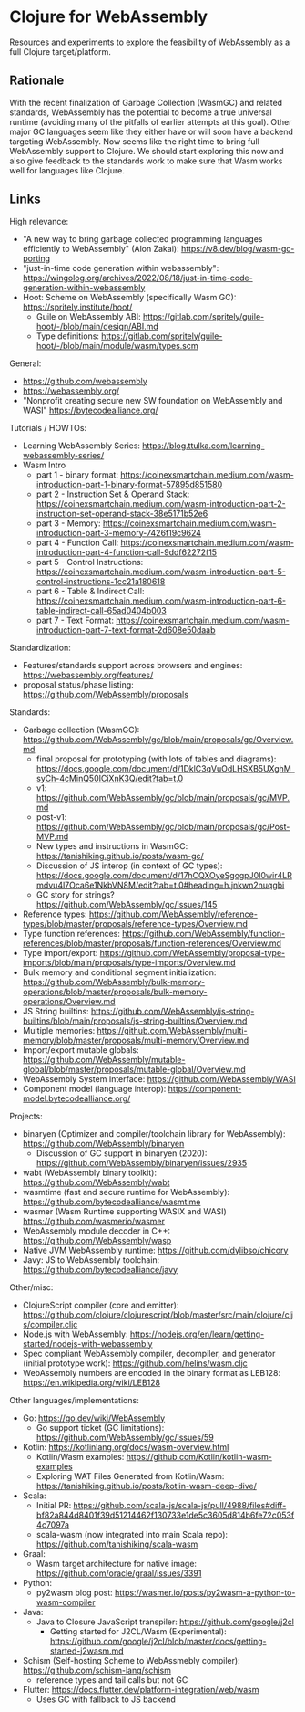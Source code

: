 # Clojure for WebAssembly

Resources and experiments to explore the feasibility of WebAssembly as
a full Clojure target/platform.

## Rationale

With the recent finalization of Garbage Collection (WasmGC) and
related standards, WebAssembly has the potential to become a true
universal runtime (avoiding many of the pitfalls of earlier attempts
at this goal). Other major GC languages seem like they either have or
will soon have a backend targeting WebAssembly. Now seems like the
right time to bring full WebAssembly support to Clojure. We should
start exploring this now and also give feedback to the standards work
to make sure that Wasm works well for languages like Clojure.

## Links

High relevance:

* "A new way to bring garbage collected programming languages
  efficiently to WebAssembly" (Alon Zakai):
  https://v8.dev/blog/wasm-gc-porting
* "just-in-time code generation within webassembly":
  https://wingolog.org/archives/2022/08/18/just-in-time-code-generation-within-webassembly 
* Hoot: Scheme on WebAssembly (specifically Wasm GC):
  https://spritely.institute/hoot/
  * Guile on WebAssembly ABI:
    https://gitlab.com/spritely/guile-hoot/-/blob/main/design/ABI.md
  * Type definitions:
    https://gitlab.com/spritely/guile-hoot/-/blob/main/module/wasm/types.scm

General:

* https://github.com/webassembly
* https://webassembly.org/
* "Nonprofit creating secure new SW foundation on WebAssembly and WASI"
  https://bytecodealliance.org/

Tutorials / HOWTOs:

* Learning WebAssembly Series:
  https://blog.ttulka.com/learning-webassembly-series/
* Wasm Intro
  * part 1 - binary format:
    https://coinexsmartchain.medium.com/wasm-introduction-part-1-binary-format-57895d851580
  * part 2 - Instruction Set & Operand Stack:
    https://coinexsmartchain.medium.com/wasm-introduction-part-2-instruction-set-operand-stack-38e5171b52e6
  * part 3 - Memory:
    https://coinexsmartchain.medium.com/wasm-introduction-part-3-memory-7426f19c9624
  * part 4 - Function Call:
    https://coinexsmartchain.medium.com/wasm-introduction-part-4-function-call-9ddf62272f15
  * part 5 - Control Instructions:
    https://coinexsmartchain.medium.com/wasm-introduction-part-5-control-instructions-1cc21a180618
  * part 6 - Table & Indirect Call:
    https://coinexsmartchain.medium.com/wasm-introduction-part-6-table-indirect-call-65ad0404b003
  * part 7 - Text Format:
    https://coinexsmartchain.medium.com/wasm-introduction-part-7-text-format-2d608e50daab

Standardization:

* Features/standards support across browsers and engines:
  https://webassembly.org/features/
* proposal status/phase listing:
  https://github.com/WebAssembly/proposals

Standards:

* Garbage collection (WasmGC):
  https://github.com/WebAssembly/gc/blob/main/proposals/gc/Overview.md
  * final proposal for prototyping (with lots of tables and diagrams):
    https://docs.google.com/document/d/1DklC3qVuOdLHSXB5UXghM_syCh-4cMinQ50ICiXnK3Q/edit?tab=t.0
  * v1:
    https://github.com/WebAssembly/gc/blob/main/proposals/gc/MVP.md
  * post-v1:
    https://github.com/WebAssembly/gc/blob/main/proposals/gc/Post-MVP.md
  * New types and instructions in WasmGC:
    https://tanishiking.github.io/posts/wasm-gc/
  * Discussion of JS interop (in context of GC types):
    https://docs.google.com/document/d/17hCQXOyeSgogpJ0I0wir4LRmdvu4l7Oca6e1NkbVN8M/edit?tab=t.0#heading=h.jnkwn2nuqgbi
  * GC story for strings?
    https://github.com/WebAssembly/gc/issues/145    
* Reference types:
  https://github.com/WebAssembly/reference-types/blob/master/proposals/reference-types/Overview.md
* Type function references:
  https://github.com/WebAssembly/function-references/blob/master/proposals/function-references/Overview.md
* Type import/export:
  https://github.com/WebAssembly/proposal-type-imports/blob/main/proposals/type-imports/Overview.md
* Bulk memory and conditional segment initialization:
  https://github.com/WebAssembly/bulk-memory-operations/blob/master/proposals/bulk-memory-operations/Overview.md
* JS String builtins:
  https://github.com/WebAssembly/js-string-builtins/blob/main/proposals/js-string-builtins/Overview.md
* Multiple memories:
  https://github.com/WebAssembly/multi-memory/blob/master/proposals/multi-memory/Overview.md
* Import/export mutable globals:
  https://github.com/WebAssembly/mutable-global/blob/master/proposals/mutable-global/Overview.md
* WebAssembly System Interface:
  https://github.com/WebAssembly/WASI
* Component model (language interop):
  https://component-model.bytecodealliance.org/

Projects:

* binaryen (Optimizer and compiler/toolchain library for WebAssembly):
  https://github.com/WebAssembly/binaryen
  * Discussion of GC support in binaryen (2020):
    https://github.com/WebAssembly/binaryen/issues/2935
* wabt (WebAssembly binary toolkit):
  https://github.com/WebAssembly/wabt
* wasmtime (fast and secure runtime for WebAssembly):
  https://github.com/bytecodealliance/wasmtime
* wasmer (Wasm Runtime supporting WASIX and WASI)
  https://github.com/wasmerio/wasmer
* WebAssembly module decoder in C++:
  https://github.com/WebAssembly/wasp
* Native JVM WebAssembly runtime:
  https://github.com/dylibso/chicory
* Javy: JS to WebAssembly toolchain:
  https://github.com/bytecodealliance/javy

Other/misc:

* ClojureScript compiler (core and emitter):
  https://github.com/clojure/clojurescript/blob/master/src/main/clojure/cljs/compiler.cljc
* Node.js with WebAssembly:
  https://nodejs.org/en/learn/getting-started/nodejs-with-webassembly
* Spec compliant WebAssembly compiler, decompiler, and generator (initial prototype work):
  https://github.com/helins/wasm.cljc
* WebAssembly numbers are encoded in the binary format as LEB128:
  https://en.wikipedia.org/wiki/LEB128

Other languages/implementations:

* Go:
  https://go.dev/wiki/WebAssembly
  * Go support ticket (GC limitations):
    https://github.com/WebAssembly/gc/issues/59
* Kotlin:
  https://kotlinlang.org/docs/wasm-overview.html
  * Kotlin/Wasm examples:
    https://github.com/Kotlin/kotlin-wasm-examples
  * Exploring WAT Files Generated from Kotlin/Wasm:
    https://tanishiking.github.io/posts/kotlin-wasm-deep-dive/
* Scala:
  * Initial PR:
    https://github.com/scala-js/scala-js/pull/4988/files#diff-bf82a844d8401f39d51214462f130733e1de5c3605d814b6fe72c053f4c7097a 
  * scala-wasm (now integrated into main Scala repo):
    https://github.com/tanishiking/scala-wasm
* Graal:
  * Wasm target architecture for native image:
    https://github.com/oracle/graal/issues/3391
* Python:
  * py2wasm blog post:
    https://wasmer.io/posts/py2wasm-a-python-to-wasm-compiler
* Java:
  * Java to Closure JavaScript transpiler:
    https://github.com/google/j2cl
    * Getting started for J2CL/Wasm (Experimental):
      https://github.com/google/j2cl/blob/master/docs/getting-started-j2wasm.md
* Schism (Self-hosting Scheme to WebAssmebly compiler):
  https://github.com/schism-lang/schism
  * reference types and tail calls but not GC
* Flutter:
  https://docs.flutter.dev/platform-integration/web/wasm
  * Uses GC with fallback to JS backend
